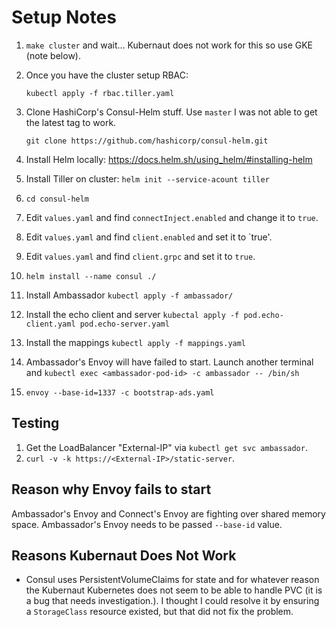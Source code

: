 # Setup Notes

1. `make cluster` and wait... Kubernaut does not work for this so use GKE (note below).
2. Once you have the cluster setup RBAC:
    
    `kubectl apply -f rbac.tiller.yaml`
    
3. Clone HashiCorp's Consul-Helm stuff. Use `master` I was not able to get the latest tag to work.

    `git clone https://github.com/hashicorp/consul-helm.git`

4. Install Helm locally: https://docs.helm.sh/using_helm/#installing-helm
5. Install Tiller on cluster: `helm init --service-acount tiller`
6. `cd consul-helm`
7. Edit `values.yaml` and find `connectInject.enabled` and change it to `true`.
8. Edit `values.yaml` and find `client.enabled` and set it to `true'.
9. Edit `values.yaml` and find `client.grpc` and set it to `true`.
8. `helm install --name consul ./`
9. Install Ambassador `kubectl apply -f ambassador/`
10. Install the echo client and server `kubectal apply -f pod.echo-client.yaml pod.echo-server.yaml`
11. Install the mappings `kubectl apply -f mappings.yaml`
12. Ambassador's Envoy will have failed to start. Launch another terminal and `kubectl exec <ambassador-pod-id> -c ambassador -- /bin/sh`
13. `envoy --base-id=1337 -c bootstrap-ads.yaml`

## Testing

1. Get the LoadBalancer "External-IP" via `kubectl get svc ambassador`.
2. `curl -v -k https://<External-IP>/static-server`.

## Reason why Envoy fails to start

Ambassador's Envoy and Connect's Envoy are fighting over shared memory space. Ambassador's Envoy needs to be passed `--base-id` value.

## Reasons Kubernaut Does Not Work

- Consul uses PersistentVolumeClaims for state and for whatever reason the Kubernaut Kubernetes does not seem to be able to handle PVC (it is a bug that needs investigation.). I thought I could resolve it by ensuring a `StorageClass` resource existed, but that did not fix the problem.
